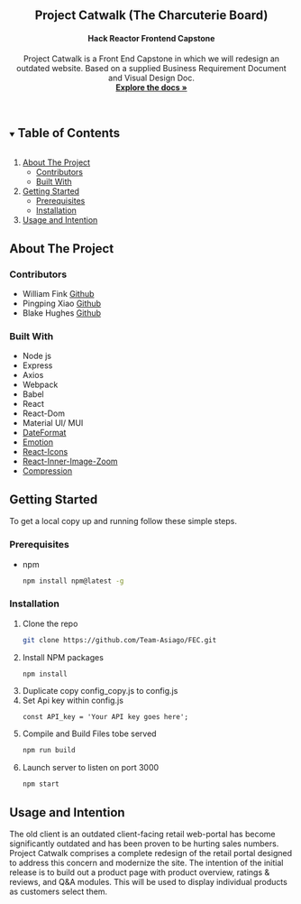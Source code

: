 

<!-- PROJECT LOGO -->
<br />
<p align="center">
  <h2 align="center">Project Catwalk (The Charcuterie Board)</h2>
  <h4 align="center">Hack Reactor Frontend Capstone</h4>

  <p align="center">
    Project Catwalk is a Front End Capstone in which we will redesign an outdated website. Based on a supplied Business Requirement Document and Visual Design Doc.
    <br />
    <a href="https://github.com/Team-Asiago/FEC"><strong>Explore the docs »</strong></a>
    <br />
    <br />
  </p>
</p>



<!-- TABLE OF CONTENTS -->
<details open="open">
  <summary><h2 style="display: inline-block">Table of Contents</h2></summary>
  <ol>
    <li>
      <a href="#about-the-project">About The Project</a>
      <ul>
        <li><a href="#contributors">Contributors</a> </li>
        <li><a href="#built-with">Built With</a> </li>
      </ul>
    </li>
    <li>
      <a href="#getting-started">Getting Started</a>
      <ul>
        <li><a href="#prerequisites">Prerequisites</a></li>
        <li><a href="#installation">Installation</a></li>
      </ul>
    </li>
    <li><a href="#Usage-and-Intention">Usage and Intention</a></li>
  </ol>
</details>



<!-- ABOUT THE PROJECT -->
## About The Project
<!-- Screen Shot when finished-->

### Contributors
* William Fink [Github](https://github.com/wwfink30)
* Pingping Xiao [Github](https://github.com/Applebear912)
* Blake Hughes [Github](https://github.com/blake-ed-hughes)

### Built With

* Node js
* Express
* Axios
* Webpack
* Babel
* React
* React-Dom
* Material UI/ MUI
* [DateFormat]()
* [Emotion]()
* [React-Icons]()
* [React-Inner-Image-Zoom]()
* [Compression]()



<!-- GETTING STARTED -->
## Getting Started

To get a local copy up and running follow these simple steps.

### Prerequisites

* npm
  ```sh
  npm install npm@latest -g
  ```

### Installation

1. Clone the repo
   ```sh
   git clone https://github.com/Team-Asiago/FEC.git
   ```
2. Install NPM packages
   ```sh
   npm install
   ```
3. Duplicate copy config_copy.js to config.js
4. Set Api key within config.js
   ```JS
   const API_key = 'Your API key goes here';
   ```
5. Compile and Build Files tobe served
   ```sh
   npm run build
   ```
6. Launch server to listen on port 3000
   ```sh
   npm start
   ```



<!-- USAGE EXAMPLES -->
## Usage and Intention

The old client is an outdated client-facing retail web-portal has become significantly outdated and has been proven to be hurting sales numbers. Project Catwalk comprises a complete redesign of the retail portal designed to address this concern and modernize the site. The intention of the initial release is to build out a product page with product overview, ratings & reviews, and Q&A modules. This will be used to display individual products as customers select them.

